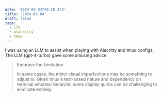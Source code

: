 ```yaml
---
date: '2024-03-04T20:18:14Z'
title: '2024-03-04'
draft: false
tags:
  - llm
  - alacritty
  - tmux
---
```


I was using an LLM to assist when playing with Alacritty and tmux configs.
The LLM (gpt-4-turbo) gave some amusing advice

> Embrace the Limitation
>
> In some cases, the minor visual imperfections may be something to adjust to. Given tmux's text-based nature and dependency on terminal emulator behavior, some display quirks can be challenging to eliminate entirely.
